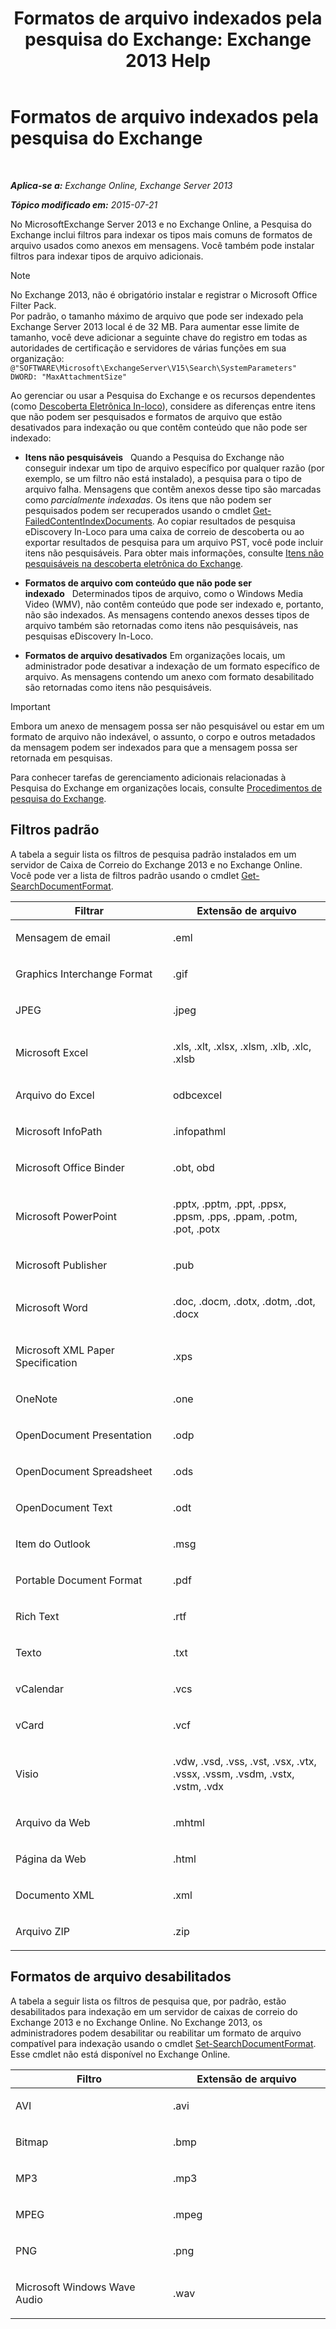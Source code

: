 ﻿---
title: 'Formatos de arquivo indexados pela pesquisa do Exchange: Exchange 2013 Help'
TOCTitle: Formatos de arquivo indexados pela pesquisa do Exchange
ms:assetid: e5110ac1-28e1-4554-acc3-85d08c997bc5
ms:mtpsurl: https://technet.microsoft.com/pt-br/library/Ee633485(v=EXCHG.150)
ms:contentKeyID: 52058883
ms.date: 05/22/2018
mtps_version: v=EXCHG.150
ms.translationtype: MT
---

# Formatos de arquivo indexados pela pesquisa do Exchange

 

_**Aplica-se a:** Exchange Online, Exchange Server 2013_

_**Tópico modificado em:** 2015-07-21_

No MicrosoftExchange Server 2013 e no Exchange Online, a Pesquisa do Exchange inclui filtros para indexar os tipos mais comuns de formatos de arquivo usados como anexos em mensagens. Você também pode instalar filtros para indexar tipos de arquivo adicionais.


> [!NOTE]
> No Exchange 2013, não é obrigatório instalar e registrar o Microsoft Office Filter Pack.<BR>Por padrão, o tamanho máximo de arquivo que pode ser indexado pela Exchange Server 2013 local é de 32 MB. Para aumentar esse limite de tamanho, você deve adicionar a seguinte chave do registro em todas as autoridades de certificação e servidores de várias funções em sua organização:<BR><CODE>@"SOFTWARE\Microsoft\ExchangeServer\V15\Search\SystemParameters" DWORD: "MaxAttachmentSize"</CODE>



Ao gerenciar ou usar a Pesquisa do Exchange e os recursos dependentes (como [Descoberta Eletrônica In-loco](https://docs.microsoft.com/pt-br/exchange/security-and-compliance/in-place-ediscovery/in-place-ediscovery)), considere as diferenças entre itens que não podem ser pesquisados e formatos de arquivo que estão desativados para indexação ou que contêm conteúdo que não pode ser indexado:

  - **Itens não pesquisáveis**   Quando a Pesquisa do Exchange não conseguir indexar um tipo de arquivo específico por qualquer razão (por exemplo, se um filtro não está instalado), a pesquisa para o tipo de arquivo falha. Mensagens que contêm anexos desse tipo são marcadas como *parcialmente indexadas*. Os itens que não podem ser pesquisados podem ser recuperados usando o cmdlet [Get-FailedContentIndexDocuments](https://technet.microsoft.com/pt-br/library/dd351154\(v=exchg.150\)). Ao copiar resultados de pesquisa eDiscovery In-Loco para uma caixa de correio de descoberta ou ao exportar resultados de pesquisa para um arquivo PST, você pode incluir itens não pesquisáveis. Para obter mais informações, consulte [Itens não pesquisáveis na descoberta eletrônica do Exchange](unsearchable-items-in-exchange-ediscovery-exchange-2013-help.md).

  - **Formatos de arquivo com conteúdo que não pode ser indexado**   Determinados tipos de arquivo, como o Windows Media Video (WMV), não contêm conteúdo que pode ser indexado e, portanto, não são indexados. As mensagens contendo anexos desses tipos de arquivo também são retornadas como itens não pesquisáveis, nas pesquisas eDiscovery In-Loco.

  - **Formatos de arquivo desativados** Em organizações locais, um administrador pode desativar a indexação de um formato específico de arquivo. As mensagens contendo um anexo com formato desabilitado são retornadas como itens não pesquisáveis.


> [!IMPORTANT]
> Embora um anexo de mensagem possa ser não pesquisável ou estar em um formato de arquivo não indexável, o assunto, o corpo e outros metadados da mensagem podem ser indexados para que a mensagem possa ser retornada em pesquisas.



Para conhecer tarefas de gerenciamento adicionais relacionadas à Pesquisa do Exchange em organizações locais, consulte [Procedimentos de pesquisa do Exchange](exchange-search-procedures-exchange-2013-help.md).

## Filtros padrão

A tabela a seguir lista os filtros de pesquisa padrão instalados em um servidor de Caixa de Correio do Exchange 2013 e no Exchange Online. Você pode ver a lista de filtros padrão usando o cmdlet [Get-SearchDocumentFormat](https://technet.microsoft.com/pt-br/library/jj873755\(v=exchg.150\)).


<table>
<colgroup>
<col style="width: 50%" />
<col style="width: 50%" />
</colgroup>
<thead>
<tr class="header">
<th>Filtrar</th>
<th>Extensão de arquivo</th>
</tr>
</thead>
<tbody>
<tr class="odd">
<td><p>Mensagem de email</p></td>
<td><p>.eml</p></td>
</tr>
<tr class="even">
<td><p>Graphics Interchange Format</p></td>
<td><p>.gif</p></td>
</tr>
<tr class="odd">
<td><p>JPEG</p></td>
<td><p>.jpeg</p></td>
</tr>
<tr class="even">
<td><p>Microsoft Excel</p></td>
<td><p>.xls, .xlt, .xlsx, .xlsm, .xlb, .xlc, .xlsb</p></td>
</tr>
<tr class="odd">
<td><p>Arquivo do Excel</p></td>
<td><p>odbcexcel</p></td>
</tr>
<tr class="even">
<td><p>Microsoft InfoPath</p></td>
<td><p>.infopathml</p></td>
</tr>
<tr class="odd">
<td><p>Microsoft Office Binder</p></td>
<td><p>.obt, obd</p></td>
</tr>
<tr class="even">
<td><p>Microsoft PowerPoint</p></td>
<td><p>.pptx, .pptm, .ppt, .ppsx, .ppsm, .pps, .ppam, .potm, .pot, .potx</p></td>
</tr>
<tr class="odd">
<td><p>Microsoft Publisher</p></td>
<td><p>.pub</p></td>
</tr>
<tr class="even">
<td><p>Microsoft Word</p></td>
<td><p>.doc, .docm, .dotx, .dotm, .dot, .docx</p></td>
</tr>
<tr class="odd">
<td><p>Microsoft XML Paper Specification</p></td>
<td><p>.xps</p></td>
</tr>
<tr class="even">
<td><p>OneNote</p></td>
<td><p>.one</p></td>
</tr>
<tr class="odd">
<td><p>OpenDocument Presentation</p></td>
<td><p>.odp</p></td>
</tr>
<tr class="even">
<td><p>OpenDocument Spreadsheet</p></td>
<td><p>.ods</p></td>
</tr>
<tr class="odd">
<td><p>OpenDocument Text</p></td>
<td><p>.odt</p></td>
</tr>
<tr class="even">
<td><p>Item do Outlook</p></td>
<td><p>.msg</p></td>
</tr>
<tr class="odd">
<td><p>Portable Document Format</p></td>
<td><p>.pdf</p></td>
</tr>
<tr class="even">
<td><p>Rich Text</p></td>
<td><p>.rtf</p></td>
</tr>
<tr class="odd">
<td><p>Texto</p></td>
<td><p>.txt</p></td>
</tr>
<tr class="even">
<td><p>vCalendar</p></td>
<td><p>.vcs</p></td>
</tr>
<tr class="odd">
<td><p>vCard</p></td>
<td><p>.vcf</p></td>
</tr>
<tr class="even">
<td><p>Visio</p></td>
<td><p>.vdw, .vsd, .vss, .vst, .vsx, .vtx, .vssx, .vssm, .vsdm, .vstx, .vstm, .vdx</p></td>
</tr>
<tr class="odd">
<td><p>Arquivo da Web</p></td>
<td><p>.mhtml</p></td>
</tr>
<tr class="even">
<td><p>Página da Web</p></td>
<td><p>.html</p></td>
</tr>
<tr class="odd">
<td><p>Documento XML</p></td>
<td><p>.xml</p></td>
</tr>
<tr class="even">
<td><p>Arquivo ZIP</p></td>
<td><p>.zip</p></td>
</tr>
</tbody>
</table>


## Formatos de arquivo desabilitados

A tabela a seguir lista os filtros de pesquisa que, por padrão, estão desabilitados para indexação em um servidor de caixas de correio do Exchange 2013 e no Exchange Online. No Exchange 2013, os administradores podem desabilitar ou reabilitar um formato de arquivo compatível para indexação usando o cmdlet [Set-SearchDocumentFormat](https://technet.microsoft.com/pt-br/library/jj873756\(v=exchg.150\)). Esse cmdlet não está disponível no Exchange Online.


<table>
<colgroup>
<col style="width: 50%" />
<col style="width: 50%" />
</colgroup>
<thead>
<tr class="header">
<th>Filtro</th>
<th>Extensão de arquivo</th>
</tr>
</thead>
<tbody>
<tr class="odd">
<td><p>AVI</p></td>
<td><p>.avi</p></td>
</tr>
<tr class="even">
<td><p>Bitmap</p></td>
<td><p>.bmp</p></td>
</tr>
<tr class="odd">
<td><p>MP3</p></td>
<td><p>.mp3</p></td>
</tr>
<tr class="even">
<td><p>MPEG</p></td>
<td><p>.mpeg</p></td>
</tr>
<tr class="odd">
<td><p>PNG</p></td>
<td><p>.png</p></td>
</tr>
<tr class="even">
<td><p>Microsoft Windows Wave Audio</p></td>
<td><p>.wav</p></td>
</tr>
</tbody>
</table>

